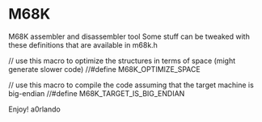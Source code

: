 # M68K
M68K assembler and disassembler tool
Some stuff can be tweaked with these definitions that are available in m68k.h

  // use this macro to optimize the structures in terms of space (might generate slower code)
  //#define M68K_OPTIMIZE_SPACE

  // use this macro to compile the code assuming that the target machine is big-endian
  //#define M68K_TARGET_IS_BIG_ENDIAN

Enjoy!
a0rlando

